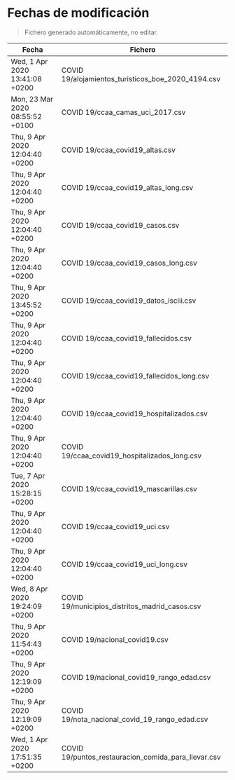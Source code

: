 # Fechas de modificación

> Fichero generado automáticamente, no editar.

| Fecha                           | Fichero                  |
|---------------------------------|--------------------------|
| Wed, 1 Apr 2020 13:41:08 +0200  | COVID 19/alojamientos_turisticos_boe_2020_4194.csv |
| Mon, 23 Mar 2020 08:55:52 +0100  | COVID 19/ccaa_camas_uci_2017.csv |
| Thu, 9 Apr 2020 12:04:40 +0200  | COVID 19/ccaa_covid19_altas.csv |
| Thu, 9 Apr 2020 12:04:40 +0200  | COVID 19/ccaa_covid19_altas_long.csv |
| Thu, 9 Apr 2020 12:04:40 +0200  | COVID 19/ccaa_covid19_casos.csv |
| Thu, 9 Apr 2020 12:04:40 +0200  | COVID 19/ccaa_covid19_casos_long.csv |
| Thu, 9 Apr 2020 13:45:52 +0200  | COVID 19/ccaa_covid19_datos_isciii.csv |
| Thu, 9 Apr 2020 12:04:40 +0200  | COVID 19/ccaa_covid19_fallecidos.csv |
| Thu, 9 Apr 2020 12:04:40 +0200  | COVID 19/ccaa_covid19_fallecidos_long.csv |
| Thu, 9 Apr 2020 12:04:40 +0200  | COVID 19/ccaa_covid19_hospitalizados.csv |
| Thu, 9 Apr 2020 12:04:40 +0200  | COVID 19/ccaa_covid19_hospitalizados_long.csv |
| Tue, 7 Apr 2020 15:28:15 +0200  | COVID 19/ccaa_covid19_mascarillas.csv |
| Thu, 9 Apr 2020 12:04:40 +0200  | COVID 19/ccaa_covid19_uci.csv |
| Thu, 9 Apr 2020 12:04:40 +0200  | COVID 19/ccaa_covid19_uci_long.csv |
| Wed, 8 Apr 2020 19:24:09 +0200  | COVID 19/municipios_distritos_madrid_casos.csv |
| Thu, 9 Apr 2020 11:54:43 +0200  | COVID 19/nacional_covid19.csv |
| Thu, 9 Apr 2020 12:19:09 +0200  | COVID 19/nacional_covid19_rango_edad.csv |
| Thu, 9 Apr 2020 12:19:09 +0200  | COVID 19/nota_nacional_covid_19_rango_edad.csv |
| Wed, 1 Apr 2020 17:51:35 +0200  | COVID 19/puntos_restauracion_comida_para_llevar.csv |
